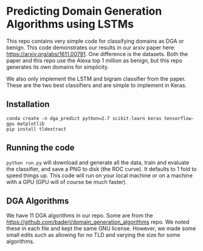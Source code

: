# Predicting Domain Generation Algorithms using LSTMs
This repo contains very simple code for classifying domains as DGA or benign.  This
code demonstrates our results in our arxiv paper here: https://arxiv.org/abs/1611.00791.
One difference is the datasets.  Both the paper and this repo use 
the Alexa top 1 million as benign, but this repo generates its own domains for simplicity.

We also only implement the LSTM and bigram classifier from the paper.  These are the two best 
classifiers and are simple to implement in Keras.

## Installation

```
conda create -n dga_predict python=2.7 scikit-learn keras tensorflow-gpu matplotlib
pip install tldextract
```

## Running the code

`python run.py` will download and generate all the data, train and evaluate the classifier, and save a PNG to disk (the ROC curve). 
It defaults to 1 fold to speed things up.  This code will run on your local machine or on a machine with a GPU (GPU will of course
be much faster).

## DGA Algorithms
We have 11 DGA algorithms in our repo.  Some are from the https://github.com/baderj/domain_generation_algorithms
repo.  We noted these in each file and kept the same GNU license.  However, we made some small edits
such as allowing for no TLD and varying the size for some algorithms.  
